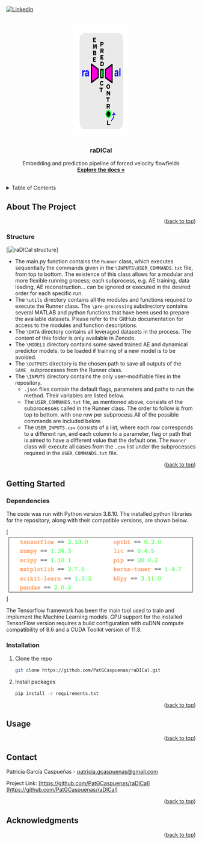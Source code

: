 <a id="readme-top"></a>

[![LinkedIn][linkedin-shield]][linkedin-url]

<!-- PROJECT LOGO -->
<br />
<div align="center">
  <a href="https://github.com/PatGCaspuenas/raDICal">
    <img src="Images/raDICal.svg" alt="Logo" width="150" height="300">
  </a>

  <h3 align="center">raDICal</h3>

  <p align="center">
    Embedding and prediction pipeline of forced velocity flowfields
    <br />
    <a href="https://github.com/PatGCaspuenas/raDICal/docs/_build/html/index.html"><strong>Explore the docs »</strong></a>
    <br />
    <br />
  </p>
</div>



<!-- TABLE OF CONTENTS -->
<details>
  <summary>Table of Contents</summary>
  <ol>
    <li>
      <a href="#about-the-project">About The Project</a>
      <ul>
        <li><a href="#structure">Structure</a></li>
      </ul>
    </li>
    <li>
      <a href="#getting-started">Getting Started</a>
      <ul>
        <li><a href="#dependencies">Dependencies</a></li>
        <li><a href="#installation">Installation</a></li>
      </ul>
    </li>
    <li><a href="#usage">Usage</a></li>
    <li><a href="#contact">Contact</a></li>
    <li><a href="#acknowledgments">Acknowledgments</a></li>
  </ol>
</details>



<!-- ABOUT THE PROJECT -->
## About The Project


<p align="right">(<a href="#readme-top">back to top</a>)</p>



### Structure

[![raDICal structure][structure-screenshot]]
* The main.py function contains the `Runner` class, which executes sequentially the commands given in the `\INPUTS\USER_COMMANDS.txt` file, from top to bottom. The existence of this class allows for a modular and more flexible running process; each subprocess, e.g. AE training, data loading, AE reconstruction... can be ignored or executed in the desired order for each specific run. 
* The `\utils` directory contains all the modules and functions required to execute the Runner class. The `\pre-processing` subdirectory contains several MATLAB and python functions that have been used to prepare the available datasets. Please refer to the GitHub documentation for access to the modules and function descriptions.
* The `\DATA` directory contains all leveraged datasets in the process. The content of this folder is only available in Zenodo.
* The `\MODELS` directory contains some saved trained AE and dynamical predictor models, to be loaded if training of a new model is to be avoided.
* The `\OUTPUTS` directory is the chosen path to save all outputs of the `SAVE_` subprocesses from the Runner class.
* The `\INPUTS` directory contains the only user-modifiable files in the repository.
	* `.json` files contain the default flags, parameters and paths to run the method. Their variables are listed below.
    * The `USER_COMMANDS.txt` file, as mentioned above, consists of the subprocesses called in the Runner class. The order to follow is from top to bottom. with one row per subprocess.All of the possible commands are included below.
    * The `USER_INPUTS.csv` consists of a list, where each row corresponds to a different run, and each column to a parameter, flag or path that is aimed to have a different value that the default one. The `Runner` class will execute all cases from the `.csv` list under the subprocesses required in the `USER_COMMANDS.txt` file.

<p align="right">(<a href="#readme-top">back to top</a>)</p>



<!-- GETTING STARTED -->
## Getting Started


### Dependencies
The code was run with Python version 3.8.10. The installed python libraries for the repository, along with their compatible versions, are shown below.

[![raDICal dependencies][dependencies-screenshot]]

The Tensorflow framework has been the main tool used to train and implement the Machine Learning models. GPU support for the installed TensorFlow version requires a build configuration with cuDNN compute compatibility of 8.6 and a CUDA Toolkit version of 11.8.

### Installation


1. Clone the repo
   ```sh
   git clone https://github.com/PatGCaspuenas/raDICal.git
   ```
2. Install packages
   ```sh
   pip install -r requirements.txt
   ```


<p align="right">(<a href="#readme-top">back to top</a>)</p>



<!-- USAGE EXAMPLES -->
## Usage



<p align="right">(<a href="#readme-top">back to top</a>)</p>


<!-- CONTACT -->
## Contact

Patricia García Caspueñas - patricia.gcaspuenas@gmail.com

Project Link: [https://github.com/PatGCaspuenas/raDICal](https://github.com/PatGCaspuenas/raDICal)

<p align="right">(<a href="#readme-top">back to top</a>)</p>



<!-- ACKNOWLEDGMENTS -->
## Acknowledgments



<p align="right">(<a href="#readme-top">back to top</a>)</p>



<!-- MARKDOWN LINKS & IMAGES -->
<!-- https://www.markdownguide.org/basic-syntax/#reference-style-links -->
[linkedin-shield]: https://img.shields.io/badge/-LinkedIn-black.svg?style=for-the-badge&logo=linkedin&colorB=555
[linkedin-url]: https://www.linkedin.com/in/patricia-garc%C3%ADa-caspue%C3%B1as-876063215/
[structure-screenshot]: Images/raDICal_structure.png
[dependencies-screenshot]: Images/raDICal_dependencies.png
